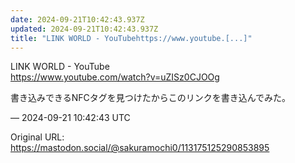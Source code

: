 ```yaml
---
date: 2024-09-21T10:42:43.937Z
updated: 2024-09-21T10:42:43.937Z
title: "LINK WORLD - YouTubehttps://www.youtube.[...]"
---
```


<p>LINK WORLD - YouTube<br /><a href="https://www.youtube.com/watch?v=uZISz0CJOOg" target="_blank" rel="nofollow noopener" translate="no"><span class="invisible">https://www.</span><span class="">youtube.com/watch?v=uZISz0CJOOg</span><span class="invisible"></span></a></p><p>書き込みできるNFCタグを見つけたからこのリンクを書き込んでみた。</p>

&mdash; 2024-09-21 10:42:43 UTC

Original URL: https://mastodon.social/@sakuramochi0/113175125290853895
